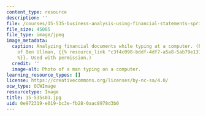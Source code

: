 ```yaml
---
content_type: resource
description: ''
file: /courses/15-535-business-analysis-using-financial-statements-spring-2003/0e972319e019bc3efb280aac8978d3b0_15-535s03.jpg
file_size: 45085
file_type: image/jpeg
image_metadata:
  caption: Analyzing financial documents while typing at a computer. (Photograph courtesy
    of Ben Ullman, {{% resource_link "c3f4c098-bddf-4df7-a5a8-5ab79e1318ed" "budesigns"
    %}}. Used with permission.)
  credit: ''
  image-alt: Photo of a man typing on a computer.
learning_resource_types: []
license: https://creativecommons.org/licenses/by-nc-sa/4.0/
ocw_type: OCWImage
resourcetype: Image
title: 15-535s03.jpg
uid: 0e972319-e019-bc3e-fb28-0aac8978d3b0
---
```

